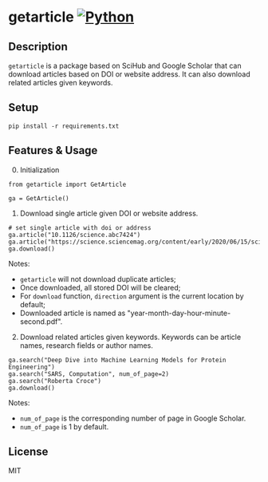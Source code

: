 # getarticle [![Python](https://img.shields.io/badge/Python-3%2B-blue.svg)](https://www.python.org)

## Description 

`getarticle` is a package based on SciHub and Google Scholar that can download articles based on DOI or website address. It can also download related articles given keywords. 

## Setup

```python3
pip install -r requirements.txt
```

## Features & Usage

0. Initialization

```python3
from getarticle import GetArticle

ga = GetArticle()
```

1. Download single article given DOI or website address. 

```python3
# set single article with doi or address
ga.article("10.1126/science.abc7424")
ga.article("https://science.sciencemag.org/content/early/2020/06/15/science.abc7424.abstract")
ga.download()
```

Notes: 
- `getarticle` will not download duplicate articles;
- Once downloaded, all stored DOI will be cleared;
- For `download` function, `direction` argument is the current location by default;
- Downloaded article is named as "year-month-day-hour-minute-second.pdf".

2. Download related articles given keywords. Keywords can be article names, research fields or author names. 

```python3
ga.search("Deep Dive into Machine Learning Models for Protein Engineering")
ga.search("SARS, Computation", num_of_page=2)
ga.search("Roberta Croce")
ga.download()
```

Notes: 
- `num_of_page` is the corresponding number of page in Google Scholar. 
- `num_of_page` is 1 by default. 

## License

MIT
